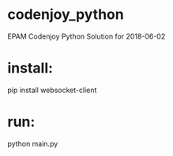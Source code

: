 # codenjoy_python
EPAM Codenjoy Python Solution for 2018-06-02

# install:
pip install websocket-client

# run:
python main.py
